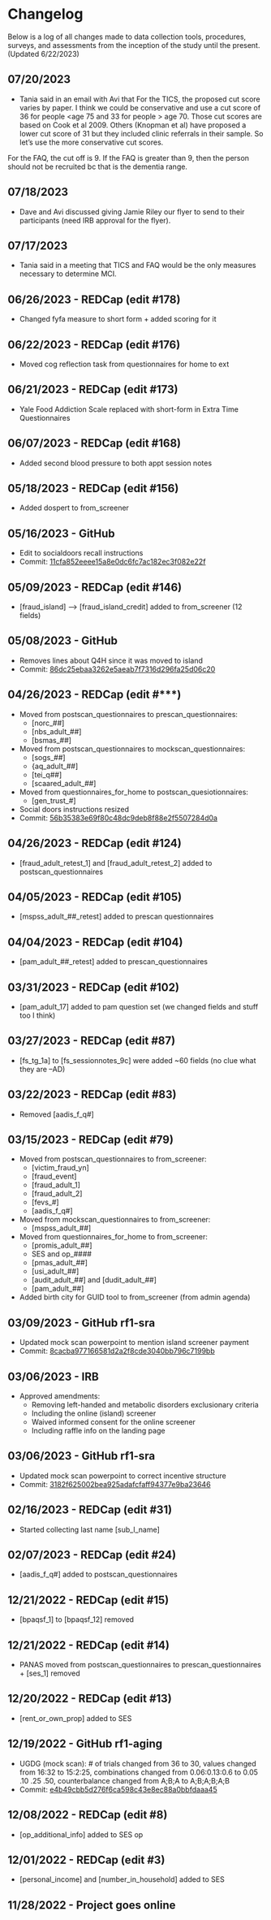 # Changelog

Below is a log of all changes made to data collection tools, procedures, surveys, and assessments from the inception of the study until the present. (Updated 6/22/2023)

## 07/20/2023 

- Tania said in an email with Avi that For the TICS, the proposed cut score varies by paper. I think we could be conservative and use a cut score of 36 for people <age 75 and 33 for people > age 70. Those cut scores are based on Cook et al 2009.   Others (Knopman et al) have proposed a lower cut score of 31 but they included clinic referrals in their sample. So let’s use the more conservative cut scores.

For the FAQ, the cut off is 9. If the FAQ is greater than 9, then the person should not be recruited bc that is the dementia range.

## 07/18/2023 

- Dave and Avi discussed giving Jamie Riley our flyer to send to their participants (need IRB approval for the flyer).

## 07/17/2023

- Tania said in a meeting that TICS and FAQ would be the only measures necessary to determine MCI. 

## 06/26/2023 - REDCap (edit #178) 

- Changed fyfa measure to short form + added scoring for it

## 06/22/2023 - REDCap (edit #176)

- Moved cog reflection task from questionnaires for home to ext

## 06/21/2023 - REDCap (edit #173)

- Yale Food Addiction Scale replaced with short-form in Extra Time Questionnaires

## 06/07/2023 - REDCap (edit #168)

- Added second blood pressure to both appt session notes

## 05/18/2023 - REDCap (edit #156)

- Added dospert to from_screener

## 05/16/2023 - GitHub

- Edit to socialdoors recall instructions
- Commit: [11cfa852eeee15a8e0dc6fc7ac182ec3f082e22f](https://github.com/DVS-Lab/rf1-sra/commit/11cfa852eeee15a8e0dc6fc7ac182ec3f082e22f)

## 05/09/2023 - REDCap (edit #146)

- [fraud_island] --> [fraud_island_credit] added to from_screener (12 fields)

## 05/08/2023 - GitHub

- Removes lines about Q4H since it was moved to island
- Commit: [86dc25ebaa3262e5aeab7f7316d296fa25d06c20](https://github.com/DVS-Lab/rf1-sra/commit/86dc25ebaa3262e5aeab7f7316d296fa25d06c20)

## 04/26/2023 - REDCap (edit #***)

- Moved from postscan_questionnaires to prescan_questionnaires:
  - [norc_##]
  - [nbs_adult_##]
  - [bsmas_##]
- Moved from postscan_questionnaires to mockscan_questionnaires:
  - [sogs_##]
  - {aq_adult_##]
  - [tei_q##]
  - [scaared_adult_##]
- Moved from questionnaires_for_home to postscan_quesiotionnaires:
  - [gen_trust_#]
- Social doors instructions resized
- Commit: [56b35383e69f80c48dc9deb8f88e2f5507284d0a](https://github.com/DVS-Lab/rf1-sra/commit/56b35383e69f80c48dc9deb8f88e2f5507284d0a)

## 04/26/2023 - REDCap (edit #124)

- [fraud_adult_retest_1] and [fraud_adult_retest_2] added to postscan_questionnaires

## 04/05/2023 - REDCap (edit #105)

- [mspss_adult_##_retest] added to prescan questionnaires

## 04/04/2023 - REDCap (edit #104)

- [pam_adult_##_retest] added to prescan_questionnaires

## 03/31/2023 - REDCap (edit #102)

- [pam_adult_17] added to pam question set (we changed fields and stuff too I think)

## 03/27/2023 - REDCap (edit #87)

- [fs_tg_1a] to [fs_sessionnotes_9c] were added ~60 fields (no clue what they are –AD)

## 03/22/2023 - REDCap (edit #83)

- Removed [aadis_f_q#]

## 03/15/2023 - REDCap (edit #79)

- Moved from postscan_questionnaires to from_screener:
  - [victim_fraud_yn]
  - [fraud_event]
  - [fraud_adult_1]
  - [fraud_adult_2]
  - [fevs_#]
  - [aadis_f_q#]
- Moved from mockscan_questionnaires to from_screener:
  - [mspss_adult_##]
- Moved from questionnaires_for_home to from_screener:
  - [promis_adult_##]
  - SES and op_####
  - [pmas_adult_##]
  - [usi_adult_##]
  - [audit_adult_##] and [dudit_adult_##]
  - [pam_adult_##]
- Added birth city for GUID tool to from_screener (from admin agenda)

## 03/09/2023 - GitHub rf1-sra

- Updated mock scan powerpoint to mention island screener payment
- Commit: [8cacba977166581d2a2f8cde3040bb796c7199bb](https://github.com/DVS-Lab/rf1-sra/commit/8cacba977166581d2a2f8cde3040bb796c7199bb)

## 03/06/2023 - IRB

- Approved amendments:
  - Removing left-handed and metabolic disorders exclusionary criteria
  - Including the online (island) screener
  - Waived informed consent for the online screener
  - Including raffle info on the landing page

## 03/06/2023 - GitHub rf1-sra

- Updated mock scan powerpoint to correct incentive structure
- Commit: [3182f625002bea925adafcfaff94377e9ba23646](https://github.com/DVS-Lab/rf1-sra/commit/3182f625002bea925adafcfaff94377e9ba23646#diff-cf94eee262c95ddaf2e49065a8a35a6c5d6b8e747702d3dc9f7392d7a8859b43)

## 02/16/2023 - REDCap (edit #31)

- Started collecting last name [sub_l_name]

## 02/07/2023 - REDCap (edit #24)

- [aadis_f_q#] added to postscan_questionnaires

## 12/21/2022 - REDCap (edit #15)

- [bpaqsf_1] to [bpaqsf_12] removed

## 12/21/2022 - REDCap (edit #14)

- PANAS moved from postscan_questionnaires to prescan_questionnaires + [ses_1] removed

## 12/20/2022 - REDCap (edit #13)

- [rent_or_own_prop] added to SES

## 12/19/2022 - GitHub rf1-aging

- UGDG (mock scan): # of trials changed from 36 to 30, values changed from 16:32 to 15:2:25, combinations changed from 0.06:0.13:0.6 to 0.05 .10 .25 .50, counterbalance changed from A;B;A to A;B;A;B;A;B
- Commit: [e4b49cbb5d276f6ca598c43e8ec88a0bbfdaaa45](https://github.com/DVS-Lab/rf1-aging/commit/e4b49cbb5d276f6ca598c43e8ec88a0bbfdaaa45#diff-e28d66e8d988aa301960924ba2af87135a7d3f83176251cfca9dd86935c1c07b)

## 12/08/2022 - REDCap (edit #8)

- [op_additional_info] added to SES op

## 12/01/2022 - REDCap (edit #3)

- [personal_income] and [number_in_household] added to SES

## 11/28/2022 - Project goes online

